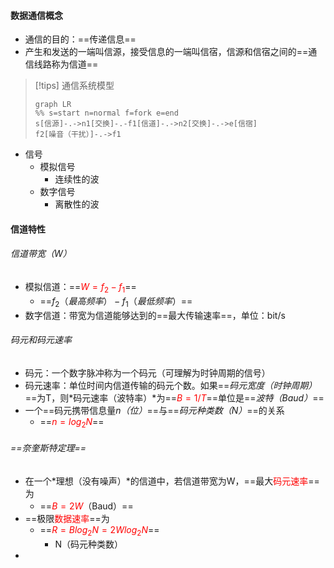 #### 数据通信概念
- 通信的目的：==传递信息==
- 产生和发送的一端叫信源，接受信息的一端叫信宿，信源和信宿之间的==通信线路称为信道==
>[!tips] 通信系统模型
>```mermaid
>graph LR
>%% s=start n=normal f=fork e=end
>s[信源]-.->n1[交换]-.-f1[信道]-.->n2[交换]-.->e[信宿]
>f2[噪音（干扰）]-.->f1
>```
- 信号
	- 模拟信号
		- 连续性的波
	- 数字信号
		- 离散性的波
#### 信道特性
###### 信道带宽（W）
- 模拟信道：==<font color=red>$W=f_2-f_1$</font>==
	- ==$f_2（最高频率）-f_1（最低频率）$==
- 数字信道：带宽为信道能够达到的==最大传输速率==，单位：bit/s
###### 码元和码元速率
- 码元：一个数字脉冲称为一个码元（可理解为时钟周期的信号）
- 码元速率：单位时间内信道传输的码元个数。如果==*码元宽度（时钟周期）*==为T，则*码元速率（波特率）*为==<font color=red>$B=1/T$</font>==单位是==*波特（Baud）*==
- 一个==码元携带信息量*n（位）*==与==*码元种类数（N）*==的关系
	- ==<font color=red>$n=log_2N$</font>==
###### ==奈奎斯特定理==
- 在一个*理想（没有噪声）*的信道中，若信道带宽为W，==最大<kbd><font color=red>码元速率</font></kbd>==为
	- ==<font color=red>$B=2W$</font>（Baud）==
- ==极限<kbd><font color=red>数据速率</font></kbd>==为
	- ==<font color=red>$R=Blog_2N=2Wlog_2N$</font>==
		- N（码元种类数）
- 